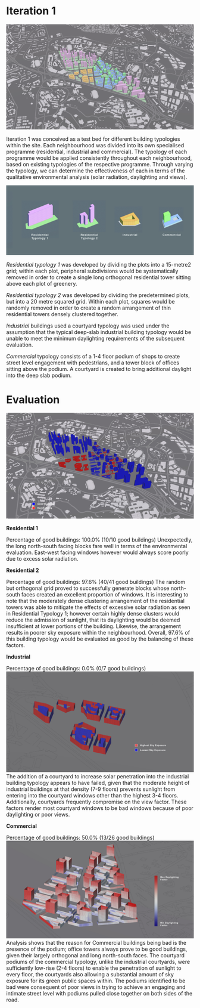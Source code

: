 
# Iteration 1

![Iteration 1 overview](./imgs/Iteration_1_overview.png)

Iteration 1 was conceived as a test bed for different building typologies within the site. Each neighbourhood was divided into its own specialised programme (residential, industrial and commercial). The typology of each programme would be applied consistently throughout each neighbourhood, based on existing typologies of the respective programme. Through varying the typology, we can determine the effectiveness of each in terms of the qualitative environmental analysis (solar radiation, daylighting and views). 


![Building Typologies](./imgs/combined_typologies_it1.jpg)

_Residential typology 1_ was developed by dividing the plots into a 15-metre2 grid; within each plot, peripheral subdivisions would be systematically removed in order to create a single long orthogonal residential tower sitting above each plot of greenery. 

_Residential typology 2_ was developed by dividing the predetermined plots, but into a 20 metre squared grid. Within each plot, squares would be randomly removed in order to create a random arrangement of thin residential towers densely clustered together. 

_Industrial_ buildings used a courtyard typology was used under the assumption that the typical deep-slab industrial building typology would be unable to meet the minimum daylighting requirements of the subsequent evaluation.

_Commercial_ typology consists of a 1-4 floor podium of shops to create street level engagement with pedestrians, and a tower block of offices sitting above the podium. A courtyard is created to bring additional daylight into the deep slab podium.

# Evaluation

![gd bldg eval](./imgs/Good_building_evaluation.jpg)

__Residential 1__

Percentage of good buildings: 100.0% (10/10 good buildings)
Unexpectedly, the long north-south facing blocks fare well in terms of the environmental evaluation. East-west facing windows however would always score poorly due to excess solar radiation. 

__Residential 2__

Percentage of good buildings: 97.6% (40/41 good buildings)
The random but orthogonal grid proved to successfully generate blocks whose north-south faces created an excellent proportion of windows. It is interesting to note that the moderately dense clustering arrangement of the residential towers was able to mitigate the effects of excessive solar radiation as seen in Residential Typology 1; however certain highly dense clusters would reduce the admission of sunlight, that its daylighting would be deemed insufficient at lower portions of the building. Likewise, the arrangement results in poorer sky exposure within the neighbourhood. Overall, 97.6% of this building typology would be evaluated as good by the balancing of these factors.

__Industrial__

Percentage of good buildings: 0.0% (0/7 good buildings)
![good window industrial](./imgs/good_windows_it1_industrial.jpg)
The addition of a courtyard to increase solar penetration into the industrial building typology appears to have failed, given that the moderate height of industrial buildings at that density (7-9 floors) prevents sunlight from entering into the courtyard windows other than the highest 3-4 floors. Additionally, courtyards frequently compromise on the view factor. These factors render most courtyard windows to be bad windows because of poor daylighting or poor views.

__Commercial__

Percentage of good buildings: 50.0% (13/26 good buildings)
![daylighting comm](./imgs/daylighting_analysis_it1_commercial.jpg)
Analysis shows that the reason for Commercial buildings being bad is the presence of the podium; office towers always prove to be good buildings, given their largely orthogonal and long north-south faces. The courtyard podiums of the commercial typology, unlike the industrial courtyards, were sufficiently low-rise (2-4 floors) to enable the penetration of sunlight to every floor, the courtyards also allowing a substantial amount of sky exposure for its green public spaces within. The podiums identified to be bad were consequent of poor views in trying to achieve an engaging and intimate street level with podiums pulled close together on both sides of the road.
